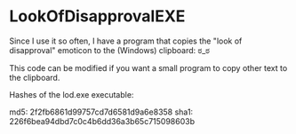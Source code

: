 # LookOfDisapprovalEXE
Since I use it so often, I have a program that copies the "look of disapproval" emoticon to the (Windows) clipboard: ಠ_ಠ

This code can be modified if you want a small program to copy other text to the clipboard.

Hashes of the lod.exe executable:

md5: 2f2fb6861d99757cd7d6581d9a6e8358
sha1: 226f6bea94dbd7c0c4b6dd36a3b65c715098603b